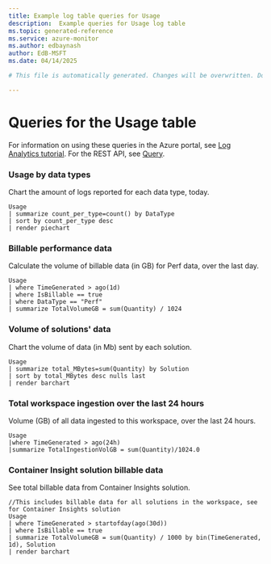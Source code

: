 ```yaml
---
title: Example log table queries for Usage
description:  Example queries for Usage log table
ms.topic: generated-reference
ms.service: azure-monitor
ms.author: edbaynash
author: EdB-MSFT
ms.date: 04/14/2025

# This file is automatically generated. Changes will be overwritten. Do not change this file directly. 

---
```


# Queries for the Usage table

For information on using these queries in the Azure portal, see [Log Analytics tutorial](/azure/azure-monitor/logs/log-analytics-tutorial). For the REST API, see [Query](/rest/api/loganalytics/query).


### Usage by data types  


Chart the amount of logs reported for each data type, today.  

```query
Usage
| summarize count_per_type=count() by DataType
| sort by count_per_type desc
| render piechart
```



### Billable performance data  


Calculate the volume of billable data (in GB) for Perf data, over the last day.  

```query
Usage
| where TimeGenerated > ago(1d)
| where IsBillable == true
| where DataType == "Perf"
| summarize TotalVolumeGB = sum(Quantity) / 1024
```



### Volume of solutions' data  


Chart the volume of data (in Mb) sent by each solution.  

```query
Usage
| summarize total_MBytes=sum(Quantity) by Solution
| sort by total_MBytes desc nulls last
| render barchart
```



### Total workspace ingestion over the last 24 hours  


Volume (GB) of all data ingested to this workspace, over the last 24 hours.  

```query
Usage
|where TimeGenerated > ago(24h)
|summarize TotalIngestionVolGB = sum(Quantity)/1024.0
```



### Container Insight solution billable data  


See total billable data from Container Insights solution.  

```query
//This includes billable data for all solutions in the workspace, see for Container Insights solution
Usage
| where TimeGenerated > startofday(ago(30d))
| where IsBillable == true
| summarize TotalVolumeGB = sum(Quantity) / 1000 by bin(TimeGenerated, 1d), Solution
| render barchart
```

